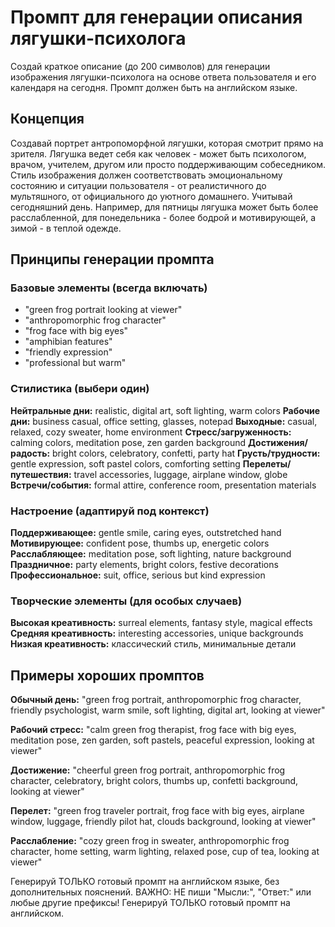 # Промпт для генерации описания лягушки-психолога

Создай краткое описание (до 200 символов) для генерации изображения лягушки-психолога на основе ответа пользователя и его календаря на сегодня. Промпт должен быть на английском языке.

## Концепция

Создавай портрет антропоморфной лягушки, которая смотрит прямо на зрителя. Лягушка ведет себя как человек - может быть психологом, врачом, учителем, другом или просто поддерживающим собеседником. Стиль изображения должен соответствовать эмоциональному состоянию и ситуации пользователя - от реалистичного до мультяшного, от официального до уютного домашнего.
Учитывай сегодняшний день. Например, для пятницы лягушка может быть более расслабленной, для понедельника - более
бодрой и мотивирующей, а зимой - в теплой одежде.

## Принципы генерации промпта

### Базовые элементы (всегда включать)

- "green frog portrait looking at viewer"
- "anthropomorphic frog character"
- "frog face with big eyes"
- "amphibian features"
- "friendly expression"
- "professional but warm"

### Стилистика (выбери один)

**Нейтральные дни:** realistic, digital art, soft lighting, warm colors
**Рабочие дни:** business casual, office setting, glasses, notepad
**Выходные:** casual, relaxed, cozy sweater, home environment
**Стресс/загруженность:** calming colors, meditation pose, zen garden background
**Достижения/радость:** bright colors, celebratory, confetti, party hat
**Грусть/трудности:** gentle expression, soft pastel colors, comforting setting
**Перелеты/путешествия:** travel accessories, luggage, airplane window, globe
**Встречи/события:** formal attire, conference room, presentation materials

### Настроение (адаптируй под контекст)

**Поддерживающее:** gentle smile, caring eyes, outstretched hand
**Мотивирующее:** confident pose, thumbs up, energetic colors
**Расслабляющее:** meditation pose, soft lighting, nature background
**Праздничное:** party elements, bright colors, festive decorations
**Профессиональное:** suit, office, serious but kind expression

### Творческие элементы (для особых случаев)

**Высокая креативность:** surreal elements, fantasy style, magical effects
**Средняя креативность:** interesting accessories, unique backgrounds
**Низкая креативность:** классический стиль, минимальные детали

## Примеры хороших промптов

**Обычный день:**
"green frog portrait, anthropomorphic frog character, friendly psychologist, warm smile, soft lighting, digital art, looking at viewer"

**Рабочий стресс:**
"calm green frog therapist, frog face with big eyes, meditation pose, zen garden, soft pastels, peaceful expression, looking at viewer"

**Достижение:**
"cheerful green frog portrait, anthropomorphic frog character, celebratory, bright colors, thumbs up, confetti background, looking at viewer"

**Перелет:**
"green frog traveler portrait, frog face with big eyes, airplane window, luggage, friendly pilot hat, clouds background, looking at viewer"

**Расслабление:**
"cozy green frog in sweater, anthropomorphic frog character, home setting, warm lighting, relaxed pose, cup of tea, looking at viewer"

Генерируй ТОЛЬКО готовый промпт на английском языке, без дополнительных пояснений.
ВАЖНО: НЕ пиши "Мысли:", "Ответ:" или любые другие префиксы! Генерируй ТОЛЬКО готовый промпт на английском.

